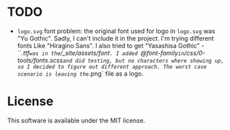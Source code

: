 # TODO
- `logo.svg` font problem: the original font used for logo in `logo.svg` was "Yu Gothic". Sadly,
I can't include it in the project. I'm trying different fonts Like "Hiragino Sans". I also
tried to get "Yasashisa Gothic" - ``*.ttf` was in the `/_site/assets/font`. I added `@font-family`
in `/css/0-tools/fonts.scss` and did testing, but no characters where showing up, so I decided to
figure out different approach. The worst case scenario is leaving the `*.png` file as a logo.

# License
This software is available under the MIT license.
